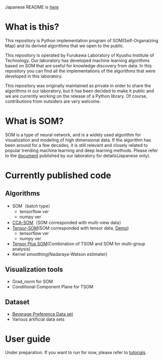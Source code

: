 Japanese README is [here](https://github.com/furukawa-laboratory/somf/blob/master/README_ja.md)

# What is this?
This repository is Python implementation program of SOM(Self-Organaizing Map) and its derived algorithms that we open to the public.

This repository is operated by Furukawa Laboratory of Kyushu Institute of Technology. Our laboratory has developed machine learning algorithms based on SOM that are useful for knowledge discovery from data. In this repository you can find all the implementations of the algorithms that were developed in this laboratory.

This repository was originally maintained as private in order to share the algorithms in our laboratory, but it has been decided to make it public and we are currently working on the release of a Python library. Of course, contributions from outsiders are very welcome.

# What is SOM?
SOM is a type of neural network, and is a widely used algorithm for visualization and modeling of high dimensional data. If the algorithm has been around for a few decades, it is still relevant and closely related to popular trending machine learning and deep learning methods. Please refer to the [document](http://www.brain.kyutech.ac.jp/~furukawa/data/SOMtext.pdf) published by our laboratory for details(Japanese only).

# Currently published code

## Algorithms
- SOM（batch type）
   - tensorflow ver
   - numpy ver
- [CCA-SOM](https://www.jstage.jst.go.jp/article/jsoft/30/2/30_525/_article/-char/ja)（SOM corresponded with multi-view data）
- [Tensor-SOM](https://www.sciencedirect.com/science/article/pii/S0893608016000149)(SOM corresponded with tensor data, [Demo](http://www.brain.kyutech.ac.jp/~furukawa/tsom-e/))
   - tensorflow ver
   - numpy ver
- [Tensor Plus SOM](https://link.springer.com/article/10.1007/s11063-017-9643-1)(Combination of TSOM and SOM for multi-group analysis)
- Kernel smoothing(Nadaraya-Watson estimater)

## Visualization tools
- Grad_norm for SOM
- Conditional Component Plane for TSOM

## Dataset
- [Beverage Preference Data set](http://www.brain.kyutech.ac.jp/~furukawa/beverage-e/)
- Various artificial data sets

# User guide
Under preparation. If you want to run for now, please refer to [tutorials](https://github.com/furukawa-laboratory/somf/tree/master/tutorials).

